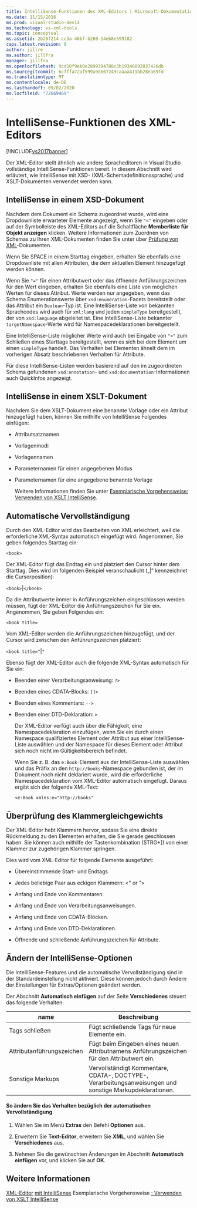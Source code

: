 ```yaml
---
title: IntelliSense-Funktionen des XML-Editors | Microsoft-Dokumentation
ms.date: 11/15/2016
ms.prod: visual-studio-dev14
ms.technology: vs-xml-tools
ms.topic: conceptual
ms.assetid: 2b26f214-cc3a-46bf-b260-14eb8e599182
caps.latest.revision: 9
author: jillre
ms.author: jillfra
manager: jillfra
ms.openlocfilehash: 9cd10f9eb0e2899394788c3b19348892837426db
ms.sourcegitcommit: 6cfffa72af599a9d667249caaaa411bb28ea69fd
ms.translationtype: MT
ms.contentlocale: de-DE
ms.lasthandoff: 09/02/2020
ms.locfileid: "72669469"
---
```

# <a name="xml-editor-intellisense-features"></a>IntelliSense-Funktionen des XML-Editors
[!INCLUDE[vs2017banner](../includes/vs2017banner.md)]

Der XML-Editor stellt ähnlich wie andere Spracheditoren in Visual Studio vollständige IntelliSense-Funktionen bereit. In diesem Abschnitt wird erläutert, wie IntelliSense mit XSD- (XML-Schemadefinitionssprache) und XSLT-Dokumenten verwendet werden kann.

## <a name="intellisense-in-an-xsd-document"></a>IntelliSense in einem XSD-Dokument
 Nachdem dem Dokument ein Schema zugeordnet wurde, wird eine Dropdownliste erwarteter Elemente angezeigt, wenn Sie `"<"` eingeben oder auf der Symbolleiste des XML-Editors auf die Schaltfläche **Memberliste für Objekt anzeigen** klicken. Weitere Informationen zum Zuordnen von Schemas zu Ihren XML-Dokumenten finden Sie unter über [Prüfung von XML](../xml-tools/xml-document-validation.md)-Dokumenten.

 Wenn Sie SPACE in einem Starttag eingeben, erhalten Sie ebenfalls eine Dropdownliste mit allen Attributen, die dem aktuellen Element hinzugefügt werden können.

 Wenn Sie `"="` für einen Attributwert oder das öffnende Anführungszeichen für den Wert eingeben, erhalten Sie ebenfalls eine Liste von möglichen Werten für dieses Attribut. Werte werden nur angegeben, wenn das Schema Enumerationswerte über `xsd:enumeration`-Facets bereitstellt oder das Attribut ein `Boolean`-Typ ist. Eine IntelliSense-Liste von bekannten Sprachcodes wird auch für `xml:lang` und jeden `simpleType` bereitgestellt, der von `xsd:language` abgeleitet ist. Eine IntelliSense-Liste bekannter `targetNamespace`-Werte wird für Namespacedeklarationen bereitgestellt.

 Eine IntelliSense-Liste möglicher Werte wird auch bei Eingabe von `">"` zum Schließen eines Starttags bereitgestellt, wenn es sich bei dem Element um einen `simpleType` handelt. Das Verhalten bei Elementen ähnelt dem im vorherigen Absatz beschriebenen Verhalten für Attribute.

 Für diese IntelliSense-Listen werden basierend auf den im zugeordneten Schema gefundenen `xsd:annotation`- und `xsd:documentation`-Informationen auch QuickInfos angezeigt.

## <a name="intellisense-in-an-xslt-document"></a>IntelliSense in einem XSLT-Dokument
 Nachdem Sie dem XSLT-Dokument eine benannte Vorlage oder ein Attribut hinzugefügt haben, können Sie mithilfe von IntelliSense Folgendes einfügen:

- Attributsatznamen

- Vorlagenmodi

- Vorlagennamen

- Parameternamen für einen angegebenen Modus

- Parameternamen für eine angegebene benannte Vorlage

  Weitere Informationen finden Sie unter [Exemplarische Vorgehensweise: Verwenden von XSLT IntelliSense](../xml-tools/walkthrough-using-xslt-intellisense.md).

## <a name="auto-completion"></a>Automatische Vervollständigung
 Durch den XML-Editor wird das Bearbeiten von XML erleichtert, weil die erforderliche XML-Syntax automatisch eingefügt wird. Angenommen, Sie geben folgendes Starttag ein:

 `<book>`

 Der XML-Editor fügt das Endtag ein und platziert den Cursor hinter dem Starttag. Dies wird im folgenden Beispiel veranschaulicht („&#124;“ kennzeichnet die Cursorposition):

 `<book>`&#124;`</book>`

 Da die Attributwerte immer in Anführungszeichen eingeschlossen werden müssen, fügt der XML-Editor die Anführungszeichen für Sie ein. Angenommen, Sie geben Folgendes ein:

 `<book title=`

 Vom XML-Editor werden die Anführungszeichen hinzugefügt, und der Cursor wird zwischen den Anführungszeichen platziert:

 `<book title="`&#124;`"`

 Ebenso fügt der XML-Editor auch die folgende XML-Syntax automatisch für Sie ein:

- Beenden einer Verarbeitungsanweisung: `?>`

- Beenden eines CDATA-Blocks: `]]>`

- Beenden eines Kommentars: `-->`

- Beenden einer DTD-Deklaration: `>`

  Der XML-Editor verfügt auch über die Fähigkeit, eine Namespacedeklaration einzufügen, wenn Sie ein durch einen Namespace qualifiziertes Element oder Attribut aus einer IntelliSense-Liste auswählen und der Namespace für dieses Element oder Attribut sich noch nicht im Gültigkeitsbereich befindet.

  Wenn Sie z. B. das `e:Book`-Element aus der IntelliSense-Liste auswählen und das Präfix an den `http://books`-Namespace gebunden ist, der im Dokument noch nicht deklariert wurde, wird die erforderliche Namespacedeklaration vom XML-Editor automatisch eingefügt. Daraus ergibt sich der folgende XML-Text:

  `<e:Book xmlns:e="http://books"`

## <a name="brace-matching"></a>Überprüfung des Klammergleichgewichts
 Der XML-Editor hebt Klammern hervor, sodass Sie eine direkte Rückmeldung zu den Elementen erhalten, die Sie gerade geschlossen haben. Sie können auch mithilfe der Tastenkombination (STRG+]) von einer Klammer zur zugehörigen Klammer springen.

 Dies wird vom XML-Editor für folgende Elemente ausgeführt:

- Übereinstimmende Start- und Endtags

- Jedes beliebige Paar aus eckigen Klammern: \<" or ">

- Anfang und Ende von Kommentaren.

- Anfang und Ende von Verarbeitungsanweisungen.

- Anfang und Ende von CDATA-Blöcken.

- Anfang und Ende von DTD-Deklarationen.

- Öffnende und schließende Anführungszeichen für Attribute.

## <a name="modifying-the-intellisense-options"></a>Ändern der IntelliSense-Optionen
 Die IntelliSense-Features und die automatische Vervollständigung sind in der Standardeinstellung nicht aktiviert. Diese können jedoch durch Ändern der Einstellungen für Extras/Optionen geändert werden.

 Der Abschnitt **Automatisch einfügen** auf der Seite **Verschiedenes** steuert das folgende Verhalten:

|name|Beschreibung|
|----------|-----------------|
|Tags schließen|Fügt schließende Tags für neue Elemente ein.|
|Attributanführungszeichen|Fügt beim Eingeben eines neuen Attributnamens Anführungszeichen für den Attributwert ein.|
|Sonstige Markups|Vervollständigt Kommentare, CDATA-, DOCTYPE-, Verarbeitungsanweisungen und sonstige Markupdeklarationen.|

#### <a name="to-change-the-auto-completion-behavior"></a>So ändern Sie das Verhalten bezüglich der automatischen Vervollständigung

1. Wählen Sie im Menü **Extras** den Befehl **Optionen** aus.

2. Erweitern Sie **Text-Editor**, erweitern Sie **XML**, und wählen Sie **Verschiedenes** aus.

3. Nehmen Sie die gewünschten Änderungen im Abschnitt **Automatisch einfügen** vor, und klicken Sie auf **OK**.

## <a name="see-also"></a>Weitere Informationen
 [XML-Editor](../xml-tools/xml-editor.md) [mit IntelliSense](../ide/using-intellisense.md) Exemplarische Vorgehensweise [: Verwenden von XSLT IntelliSense](../xml-tools/walkthrough-using-xslt-intellisense.md)
